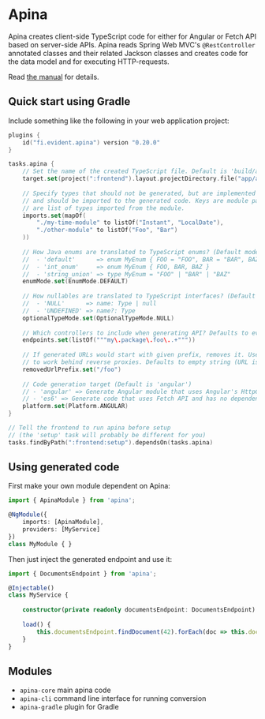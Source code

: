 # Apina

Apina creates client-side TypeScript code for either for Angular or Fetch API based on server-side APIs. Apina reads 
Spring Web MVC's `@RestController` annotated classes and their related Jackson classes and creates code for the data
model and for executing HTTP-requests.

Read [the manual](https://apina.evident.fi/) for details.

## Quick start using Gradle

Include something like the following in your web application project:

```kotlin
plugins {
    id("fi.evident.apina") version "0.20.0"
}

tasks.apina {
    // Set the name of the created TypeScript file. Default is 'build/apina/apina.ts'.
    target.set(project(":frontend").layout.projectDirectory.file("app/apina-api.ts"))
    
    // Specify types that should not be generated, but are implemented manually
    // and should be imported to the generated code. Keys are module paths, values 
    // are list of types imported from the module.
    imports.set(mapOf(
        "./my-time-module" to listOf("Instant", "LocalDate"),
        "./other-module" to listOf("Foo", "Bar")
    ))
    
    // How Java enums are translated to TypeScript enums? (Default mode is 'default'.)
    //  - 'default'      => enum MyEnum { FOO = "FOO", BAR = "BAR", BAZ = "BAZ" }
    //  - 'int_enum'     => enum MyEnum { FOO, BAR, BAZ }
    //  - 'string_union' => type MyEnum = "FOO" | "BAR" | "BAZ"
    enumMode.set(EnumMode.DEFAULT)
    
    // How nullables are translated to TypeScript interfaces? (Default mode is 'NULL'.)
    //  - 'NULL'      => name: Type | null
    //  - 'UNDEFINED' => name?: Type
    optionalTypeMode.set(OptionalTypeMode.NULL)
    
    // Which controllers to include when generating API? Defaults to everything.
    endpoints.set(listOf("""my\.package\.foo\..+"""))
    
    // If generated URLs would start with given prefix, removes it. Useful when configuring Apina
    // to work behind reverse proxies. Defaults to empty string (URL is not modified).
    removedUrlPrefix.set("/foo")
    
    // Code generation target (Default is 'angular')
    // - 'angular' => Generate Angular module that uses Angular's HttpClient 
    // - 'es6' => Generate code that uses Fetch API and has no dependencies apart from ES6
    platform.set(Platform.ANGULAR) 
}

// Tell the frontend to run apina before setup 
// (the 'setup' task will probably be different for you)
tasks.findByPath(":frontend:setup").dependsOn(tasks.apina)
```

## Using generated code

First make your own module dependent on Apina:

```typescript
import { ApinaModule } from 'apina';

@NgModule({
    imports: [ApinaModule],
    providers: [MyService]
})
class MyModule { }
```

Then just inject the generated endpoint and use it:

```typescript
import { DocumentsEndpoint } from 'apina';

@Injectable()
class MyService {
    
    constructor(private readonly documentsEndpoint: DocumentsEndpoint) { }
    
    load() {
        this.documentsEndpoint.findDocument(42).forEach(doc => this.document = doc);
    }
}
```

## Modules

  - `apina-core` main apina code
  - `apina-cli` command line interface for running conversion
  - `apina-gradle` plugin for Gradle
